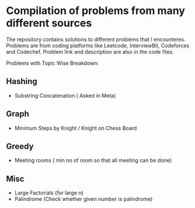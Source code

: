 # Compilation of problems from many different sources
The repository contains solutions to different problems that I encounteres. Problems are from coding platforms like Leetcode, InterviewBit, Codeforces and Codechef.
Problem link and description are also in the code files.

Problems with Topic Wise Breakdown:

## Hashing
- Substring Concatenation ( Asked in Meta)

## Graph
- Minimum Steps by Knight / Knight on Chess Board


## Greedy
- Meeting rooms ( min no of room so that all meeting can be done)


## Misc
- Large Factorials (for large n)
- Palindrome (Check whether given number is palindrome)
